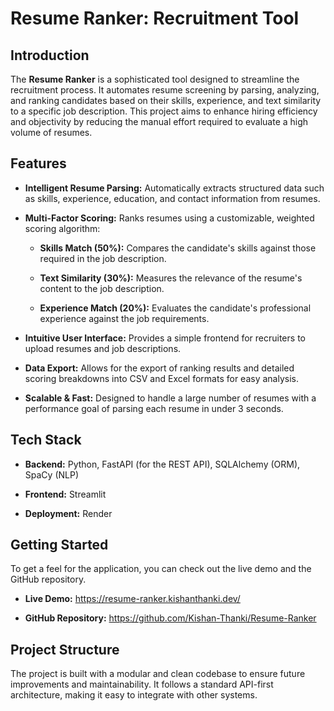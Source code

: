 Resume Ranker: Recruitment Tool
=============================================

Introduction
------------

The **Resume Ranker** is a sophisticated tool designed to streamline the recruitment process. It automates resume screening by parsing, analyzing, and ranking candidates based on their skills, experience, and text similarity to a specific job description. This project aims to enhance hiring efficiency and objectivity by reducing the manual effort required to evaluate a high volume of resumes.

Features
--------

*   **Intelligent Resume Parsing:** Automatically extracts structured data such as skills, experience, education, and contact information from resumes.
    
*   **Multi-Factor Scoring:** Ranks resumes using a customizable, weighted scoring algorithm:
    
    *   **Skills Match (50%):** Compares the candidate's skills against those required in the job description.
        
    *   **Text Similarity (30%):** Measures the relevance of the resume's content to the job description.
        
    *   **Experience Match (20%):** Evaluates the candidate's professional experience against the job requirements.
        
*   **Intuitive User Interface:** Provides a simple frontend for recruiters to upload resumes and job descriptions.
    
*   **Data Export:** Allows for the export of ranking results and detailed scoring breakdowns into CSV and Excel formats for easy analysis.
    
*   **Scalable & Fast:** Designed to handle a large number of resumes with a performance goal of parsing each resume in under 3 seconds.
    

Tech Stack
----------

*   **Backend:** Python, FastAPI (for the REST API), SQLAlchemy (ORM), SpaCy (NLP)
    
*   **Frontend:** Streamlit
    
*   **Deployment:** Render
    

Getting Started
---------------

To get a feel for the application, you can check out the live demo and the GitHub repository.

*   **Live Demo:** https://resume-ranker.kishanthanki.dev/
    
*   **GitHub Repository:** https://github.com/Kishan-Thanki/Resume-Ranker

Project Structure
-----------------

The project is built with a modular and clean codebase to ensure future improvements and maintainability. It follows a standard API-first architecture, making it easy to integrate with other systems.
